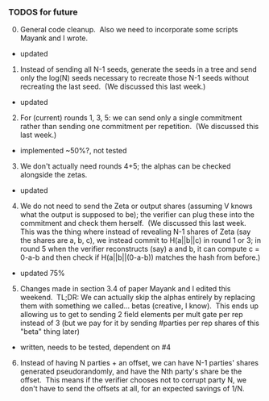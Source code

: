 ### TODOS for future

0. General code cleanup.  Also we need to incorporate some scripts Mayank and I wrote.
- updated
1. Instead of sending all N-1 seeds, generate the seeds in a tree and send only the log(N) seeds necessary to recreate those N-1 seeds without recreating the last seed.  (We discussed this last week.)
- updated
2. For (current) rounds 1, 3, 5: we can send only a single commitment rather than sending one commitment per repetition.  (We discussed this last week.)
- implemented ~50%?, not tested
3. We don't actually need rounds 4+5; the alphas can be checked alongside the zetas.
- updated
4. We do not need to send the Zeta or output shares (assuming V knows what the output is supposed to be); the verifier can plug these into the commitment and check them herself.  (We discussed this last week.  This was the thing where instead of revealing N-1 shares of Zeta (say the shares are a, b, c), we instead commit to H(a||b||c) in round 1 or 3; in round 5 when the verifier reconstructs (say) a and b, it can compute c = 0-a-b and then check if H(a||b||(0-a-b)) matches the hash from before.)
- updated 75%
5. Changes made in section 3.4 of paper Mayank and I edited this weekend.  TL;DR: We can actually skip the alphas entirely by replacing them with something we called... betas (creative, I know).  This ends up allowing us to get to sending 2 field elements per mult gate per rep instead of 3 (but we pay for it by sending #parties per rep shares of this "beta" thing later)
- written, needs to be tested, dependent on #4 
6. Instead of having N parties + an offset, we can have N-1 parties' shares generated pseudorandomly, and have the Nth party's share be the offset.  This means if the verifier chooses not to corrupt party N, we don't have to send the offsets at all, for an expected savings of 1/N.
